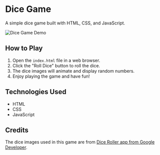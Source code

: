 # Dice Game

A simple dice game built with HTML, CSS, and JavaScript.


![Dice Game Demo](https://gifyu.com/image/SnJyM)

## How to Play

1. Open the `index.html` file in a web browser.
2. Click the "Roll Dice" button to roll the dice.
3. The dice images will animate and display random numbers.
4. Enjoy playing the game and have fun!


## Technologies Used

- HTML
- CSS
- JavaScript

## Credits

The dice images used in this game are from [Dice Roller app from Google Developer](https://github.com/google-developer-training/android-basics-kotlin-dice-roller-with-images-app-solution/raw/master/dice_images.zip).
